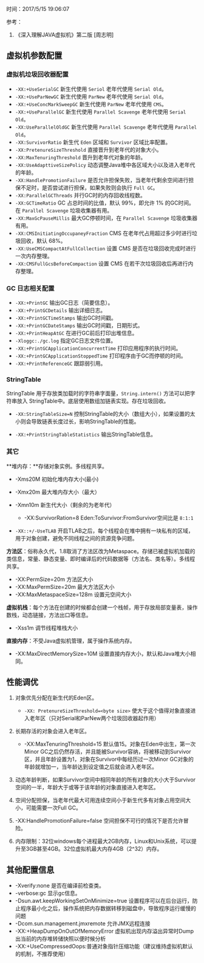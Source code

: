 时间：2017/5/15 19:06:07

参考：

1. 《深入理解JAVA虚拟机》第二版 [周志明]

## 虚拟机参数配置 

### 虚拟机垃圾回收器配置 

* `-XX:+UseSerialGC` 新生代使用 `Seriol` 老年代使用 `Serial Old`。
* `-XX:+UseParNewGC` 新生代使用 `ParNew` 老年代使用 `Serial Old`。
* `-XX:+UseConcMarkSweepGC`  新生代使用 `ParNew` 老年代使用 `CMS`。
* `-XX:+UseParallelGC` 新生代使用 `Parallel Scavenge` 老年代使用 `Serial Old`。
* `-XX:UseParallelOldGC` 新生代使用 `Parallel Scavenge` 老年代使用 `Parallel Old`。
* `-XX:SurvivorRatio` 新生代 `Eden` 区域和 `Survivor` 区域比率配置。
* `-XX:PretenureSizeThreshold` 直接晋升到老年代的对象大小。
* `-XX:MaxTenuringThreshold` 晋升到老年代对象的年龄。
* `-XX:UseAdapttiveSizePolicy` 动态调整Java堆中各区域大小以及进入老年代的年龄。
* `-XX:HandlePromotionFailure` 是否允许担保失败，当老年代剩余空间进行担保不足时，是否尝试进行担保，如果失败则会执行 `Full GC`。
* `-XX:ParallelGCThreads` 并行GC时的内存回收线程数。
* `-XX:GCTimeRatio` GC 占总时间的比值，默认 99%，即允许 1% 的GC时间。在 `Parallel Scavenge` 垃圾收集器有用。
* `-XX:MaxGcPauseMillis` 最大GC停顿时间，在 `Parallel Scavenge` 垃圾收集器有用。
* `-XX:CMSInitiatingOccupaneyFraction` CMS 在老年代占用超过多少时进行垃圾回收，默认 68%。
* `-XX:UseCMSCompactAtFullCollection` 设置 CMS 是否在垃圾回收完成时进行一次内存整理。
* `-XX:CMSFullGcsBeforeCompaction` 设置 CMS 在若干次垃圾回收后再进行内存整理。

### GC 日志相关配置 

* `-XX:+PrintGC` 输出GC日志（简要信息）。
* `-XX:+PrintGCDetails` 输出详细日志。
* `-XX:+PrintGCTimeStamps` 输出GC时间戳。
* `-XX:+PrintGCDateStamps` 输出GC时间戳，日期形式。
* `-XX:+PrintHeapAtGC` 在进行GC前后打印出堆信息。
* `-Xloggc:./gc.log` 指定GC日志文件位置。
* `-XX:+PrintGCApplicationConcurrentTime` 打印应用程序的执行时间。
* `-XX:+PrintGCApplicationStoppedTime` 打印程序由于GC而停顿的时间。
* `-XX:+PrintReferenceGC` 跟踪弱引用。

### StringTable

StringTable 用于存放类加载时的字符串字面量，`String.intern()` 方法可以把字符串放入 StringTable中。底层使用数组加链表实现。存在垃圾回收。

* `-XX:StringTableSize=N` 控制StringTable的大小（数组大小），如果设置的太小则会导致链表长度过长，影响StringTable的性能。

* `-XX:+PrintStringTableStatistics` 输出StringTable信息。

### 其它

**堆内存：**存储对象实例。多线程共享。

 * -Xms20M  初始化堆内存大小(最小)
 * -Xmx20m  最大堆内存大小（最大）
  * -Xmn10m  新生代大小（剩余的为老年代）
     * -XX:SurvivorRation=8 Eden:ToSurvivor:FromSurvivor空间比是 `8:1:1` 

 * `-XX::+/-UseTLAB` 开启TLAB之后，每个线程会在堆中拥有一块私有的区域，用于对象创建，避免不同线程之间的资源竞争问题。

**方法区**：俗称永久代，1.8取消了方法区改为Metaspace。存储已被虚拟机加载的类信息，常量、静态变量、即时编译后的代码数据等（方法名、类名等）。多线程共享。

 * -XX:PermSize=20m  方法区大小
 * -XX:MaxPermSize=20m 最大方法区大小
 * -XX:MaxMetaspaceSize=128m 设置元空间大小

**虚拟机栈**：每个方法在创建的时候都会创建一个栈帧，用于存放局部变量表，操作数栈，动态链接，方法出口等信息。

 * -Xss1m 调节线程堆栈大小

**直接内存**：不受Java虚拟机管理，属于操作系统内存。

 * -XX:MaxDirectMemorySize=10M 设置直接内存大小，默认和Java堆大小相同。

## 性能调优

1. 对象优先分配在新生代的Eden区。

    * `-XX: PretenureSizeThreshold=<byte size>` 使大于这个值得对象直接进入老年区（只对Serial和ParNew两个垃圾回收器起作用）

2. 长期存活的对象会进入老年区。

    * -XX:MaxTenuringThreshold=15 默认值15。对象在Eden中出生，第一次Minor GC之后仍然存活，并且能被Survivor容纳，将被移动到Survivor区，并且年龄设置为1，对象在Survivor中每经历过一次Minor GC对象的年龄就增加一，当年龄达到设定值之后就会进入老年区。

3. 动态年龄判断，如果Survivor空间中相同年龄的所有对象的大小大于Survivor空间的一半，年龄大于或等于该年龄的对象直接进入老年区。

4. 空间分配担保，当老年代最大可用连续空间小于新生代多有对象占用空间大小，可能需要一次Full GC。

5. -XX:HandlePromotionFailure=false 空间担保不可行的情况下是否允许冒险。

6. 内存限制：32位windows每个进程最大2GB内存，Linux和Unix系统，可以提升至3GB甚至4GB。32位虚拟机最大内存4GB（2^32）内存。 

## 其他配置信息

* -Xverify:none 是否在编译前检查类。
* -verbose:gc 显示gc信息。
* -Dsun.awt.keepWorkingSetOnMinimize=true 设置程序可以在后台运行，防止程序最小化之后，操作系统把内存数据转移到磁盘中，导致程序运行缓慢的问题
* -Dcom.sun.management.jmxremote  允许JMX远程连接
* -XX:+HeapDumpOnOutOfMemoryError 虚拟机出现内存溢出异常时Dump出当前的内存堆转储快照以便时候分析
* -XX:+UseCompressedOops:普通对象指针压缩功能（建议维持虚拟机默认的机制，不推荐使用）

